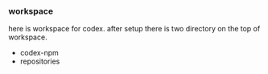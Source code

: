 ### workspace

here is workspace for codex.
after setup there is two directory on the top of workspace.
- codex-npm
- repositories